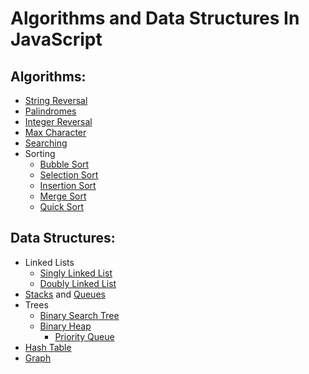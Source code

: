 # Algorithms and Data Structures In JavaScript

## Algorithms:

- [String Reversal](/algorithms/string-reversal/string-reversal.md)
- [Palindromes](/algorithms/palindromes/palindromes.md)
- [Integer Reversal](/algorithms/integer-reversal/integer-reversal.md)
- [Max Character](algorithms/max-char/max-char.md)
- [Searching](/algorithms/searching/searching.md)
- Sorting
  - [Bubble Sort](/algorithms/bubble-sort/bubble-sort.md)
  - [Selection Sort](/algorithms/selection-sort/selection-sort.md)
  - [Insertion Sort](/algorithms/insertion-sort/insertion-sort.md)
  - [Merge Sort](/algorithms/merge-sort/merge-sort.md)
  - [Quick Sort](/algorithms/quick-sort/quick-sort.md)

## Data Structures:

- Linked Lists
  - [Singly Linked List](/data-structures/sll/sll.md)
  - [Doubly Linked List](/data-structures/dll/dll.md)
- [Stacks](/data-structures/stack/stack.md) and [Queues](/data-structures/queue/queue.md)
- Trees
  - [Binary Search Tree](/data-structures/bst/bst.md)
  - [Binary Heap](/data-structures/binary-heap/binary-heap.md)
    - [Priority Queue](/data-structures/binary-heap/priority-queue.md)
- [Hash Table](/data-structures/hash-table/hash-table.md)
- [Graph](/data-structures/graph/graph.md)
